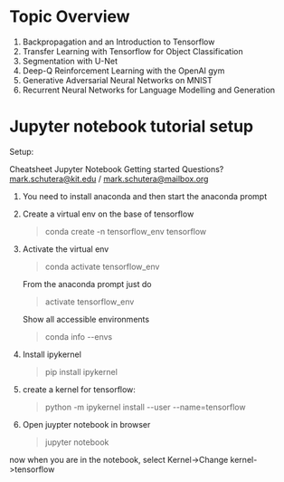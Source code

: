 # Topic Overview

1. Backpropagation and an Introduction to Tensorflow
2. Transfer Learning with Tensorflow for Object Classification
3. Segmentation with U-Net
4. Deep-Q Reinforcement Learning with the OpenAI gym
5. Generative Adversarial Neural Networks on MNIST
6. Recurrent Neural Networks for Language Modelling and Generation

# Jupyter notebook tutorial setup

Setup:

Cheatsheet
Jupyter Notebook Getting started
Questions? mark.schutera@kit.edu / mark.schutera@mailbox.org


1. You need to install anaconda and then start the anaconda prompt


2. Create a virtual env
 on the base of tensorflow
	>conda create -n tensorflow_env tensorflow



3. Activate the virtual env

	>conda activate tensorflow_env


   From the anaconda prompt just do
	>activate tensorflow_env

   Show all accessible environments
	>conda info --envs


4. Install ipykernel

	>pip install ipykernel



5. create a kernel for tensorflow:

	>python -m ipykernel install --user --name=tensorflow



6. Open juypter notebook in browser
	>jupyter notebook

now when you are in the notebook, select Kernel->Change kernel->tensorflow


